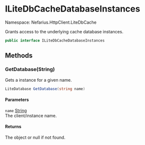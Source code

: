# ILiteDbCacheDatabaseInstances

Namespace: Nefarius.HttpClient.LiteDbCache

Grants access to the underlying cache database instances.

```csharp
public interface ILiteDbCacheDatabaseInstances
```

## Methods

### <a id="methods-getdatabase"/>**GetDatabase(String)**

Gets a  instance for a given name.

```csharp
LiteDatabase GetDatabase(string name)
```

#### Parameters

`name` [String](https://docs.microsoft.com/en-us/dotnet/api/system.string)<br>
The client/instance name.

#### Returns

The  object or null if not found.
